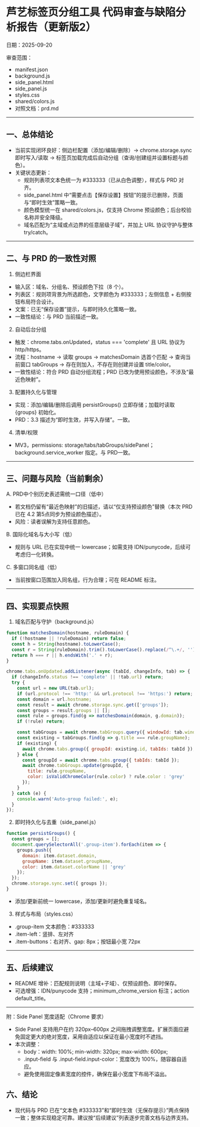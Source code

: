 # 芦艺标签页分组工具 代码审查与缺陷分析报告（更新版2）

日期：2025-09-20

审查范围：
- manifest.json
- background.js
- side_panel.html
- side_panel.js
- styles.css
- shared/colors.js
- 对照文档：prd.md

--------------------------------
一、总体结论
--------------------------------
- 当前实现闭环良好：侧边栏配置（添加/编辑/删除）→ chrome.storage.sync 即时写入/读取 → 标签页加载完成后自动分组（查询/创建组并设置标题与颜色）。
- 关键状态更新：
  - 规则列表项文本色统一为 #333333（已从白色调整），样式与 PRD 对齐。
  - side_panel.html 中“需要点击【保存设置】按钮”的提示已删除，页面与“即时生效”策略一致。
  - 颜色模型统一在 shared/colors.js，仅支持 Chrome 预设颜色；后台校验名称并安全降级。
  - 域名匹配为“主域或点边界的任意层级子域”，并加上 URL 协议守护与整体 try/catch。

--------------------------------
二、与 PRD 的一致性对照
--------------------------------
1) 侧边栏界面
- 输入区：域名、分组名、预设颜色下拉（8 个）。
- 列表区：规则项背景为所选颜色，文字颜色为 #333333；左侧信息 + 右侧按钮布局符合设计。
- 文案：已无“保存设置”提示，与即时持久化策略一致。
- 一致性结论：与 PRD 当前描述一致。

2) 自动后台分组
- 触发：chrome.tabs.onUpdated，status === 'complete' 且 URL 协议为 http/https。
- 流程：hostname → 读取 groups → matchesDomain 选首个匹配 → 查询当前窗口 tabGroups → 存在则加入，不存在则创建并设置 title/color。
- 一致性结论：符合 PRD 自动分组流程；PRD 已改为使用预设颜色，不涉及“最近色映射”。

3) 配置持久化与管理
- 实现：添加/编辑/删除后调用 persistGroups() 立即存储；加载时读取 {groups} 初始化。
- PRD：3.3 描述为“即时生效，并写入存储”。一致。

4) 清单/权限
- MV3，permissions: storage/tabs/tabGroups/sidePanel；background.service_worker 指定。与 PRD一致。

--------------------------------
三、问题与风险（当前剩余）
--------------------------------
A. PRD中个别历史表述需统一口径（低中）
- 若文档仍留有“最近色映射”的旧描述，请以“仅支持预设颜色”替换（本次 PRD 已在 4.2 第5点同步为预设颜色描述）。
- 风险：读者误解为支持任意颜色。

B. 国际化域名与大小写（低）
- 规则与 URL 已在实现中统一 lowercase；如需支持 IDN/punycode，后续可考虑归一化转换。

C. 多窗口同名组（低）
- 当前按窗口范围加入同名组，行为合理；可在 README 标注。

--------------------------------
四、实现要点快照
--------------------------------
1) 域名匹配与守护（background.js）
```js
function matchesDomain(hostname, ruleDomain) {
  if (!hostname || !ruleDomain) return false;
  const h = String(hostname).toLowerCase();
  const r = String(ruleDomain).trim().toLowerCase().replace(/^\.+/, '');
  return h === r || h.endsWith('.' + r);
}

chrome.tabs.onUpdated.addListener(async (tabId, changeInfo, tab) => {
  if (changeInfo.status !== 'complete' || !tab.url) return;
  try {
    const url = new URL(tab.url);
    if (url.protocol !== 'http:' && url.protocol !== 'https:') return;
    const domain = url.hostname;
    const result = await chrome.storage.sync.get(['groups']);
    const groups = result.groups || [];
    const rule = groups.find(g => matchesDomain(domain, g.domain));
    if (!rule) return;

    const tabGroups = await chrome.tabGroups.query({ windowId: tab.windowId });
    const existing = tabGroups.find(g => g.title === rule.groupName);
    if (existing) {
      await chrome.tabs.group({ groupId: existing.id, tabIds: tabId });
    } else {
      const groupId = await chrome.tabs.group({ tabIds: tabId });
      await chrome.tabGroups.update(groupId, {
        title: rule.groupName,
        color: isValidChromeColor(rule.color) ? rule.color : 'grey'
      });
    }
  } catch (e) {
    console.warn('Auto-group failed:', e);
  }
});
```

2) 即时持久化与去重（side_panel.js）
```js
function persistGroups() {
  const groups = [];
  document.querySelectorAll('.group-item').forEach(item => {
    groups.push({
      domain: item.dataset.domain,
      groupName: item.dataset.groupName,
      color: item.dataset.colorName || 'grey'
    });
  });
  chrome.storage.sync.set({ groups });
}
```
- 添加/更新前统一 lowercase，添加/更新时避免重复域名。

3) 样式与布局（styles.css）
- .group-item 文本颜色：#333333
- .item-left：竖排、左对齐
- .item-buttons：右对齐、gap: 8px；按钮最小宽 72px

--------------------------------
五、后续建议
--------------------------------
- README 增补：匹配规则说明（主域+子域）、仅预设颜色、即时保存。
- 可选增强：IDN/punycode 支持；minimum_chrome_version 标注；action default_title。

--------------------------------
附：Side Panel 宽度适配（Chrome 要求）
- Side Panel 支持用户在约 320px–600px 之间拖拽调整宽度。扩展页面应避免固定更大的绝对宽度，采用自适应以保证在最小宽度时不遮挡。
- 本次调整：
  - body：width: 100%; min-width: 320px; max-width: 600px;
  - .input-field 与 .input-field.input-color：宽度改为 100%，随容器自适应。
  - 避免使用固定像素宽度的控件，确保在最小宽度下布局不溢出。

六、结论
--------------------------------
- 现代码与 PRD 已在“文本色 #333333”和“即时生效（无保存提示）”两点保持一致；整体实现稳定可靠。建议按“后续建议”列表逐步完善文档与边界支持。